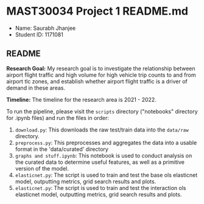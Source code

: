 # MAST30034 Project 1 README.md
- Name: Saurabh Jhanjee
- Student ID: 1171081

## README

**Research Goal:** My research goal is to investigate the relationship between airport flight traffic and high volume for high vehicle trip counts to and from airport tlc zones, and establish whether airport flight traffic is a driver of demand in these areas.

**Timeline:** The timeline for the research area is 2021 - 2022.

To run the pipeline, please visit the `scripts` directory ("notebooks" directory for .ipynb files) and run the files in order:
1. `download.py`: This downloads the raw test/train data into the `data/raw` directory.
2. `preprocess.py`: This preprocesses and aggregates the data into a usable format in the 'data/curated' directory
3. `graphs and stuff.ipynb`: This notebook is used to conduct analysis on the curated data to determine useful features, as well as a primitive version of the model.
4. `elasticnet.py`: The script is used to train and test the base ols elasticnet model, outputting metrics, grid search results and plots.
5. `elasticnet.py`: The script is used to train and test the interaction ols elasticnet model, outputting metrics, grid search results and plots.

